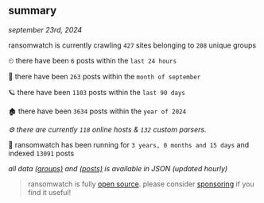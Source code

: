 
## summary
_september 23rd, 2024_

ransomwatch is currently crawling `427` sites belonging to `208` unique groups

⏲ there have been `6` posts within the `last 24 hours`

🦈 there have been `263` posts within the `month of september`

🪐 there have been `1103` posts within the `last 90 days`

🏚 there have been `3634` posts within the `year of 2024`

_⚙️ there are currently `118` online hosts & `132` custom parsers._

🦕 ransomwatch has been running for `3 years, 0 months and 15 days` and indexed `13091` posts

_all data  [(groups)](http://ransomwhat.telemetry.ltd/groups) and [(posts)](http://ransomwhat.telemetry.ltd/posts) is available in JSON (updated hourly)_

> ransomwatch is fully [open source](https://github.com/joshhighet/ransomwatch#ransomwatch--). please consider [sponsoring](https://github.com/sponsors/joshhighet) if you find it useful!
